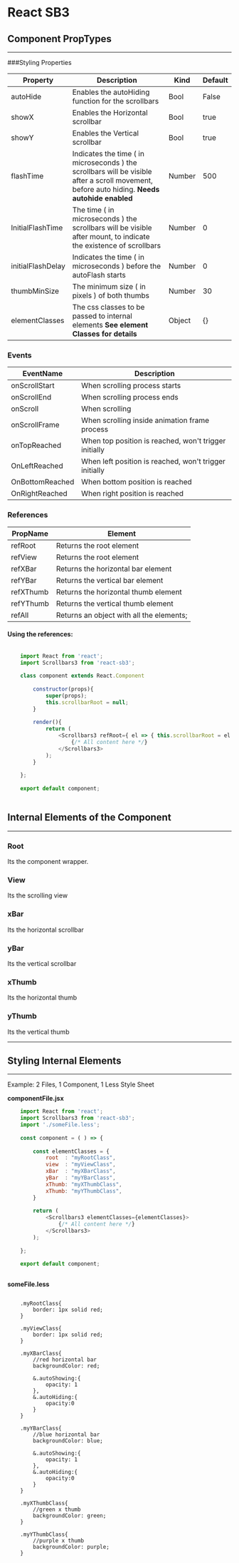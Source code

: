 # React SB3

## Component PropTypes
___

###Styling Properties

| Property | Description | Kind | Default |
| --- | --- | --- | --- |
| autoHide | Enables the autoHiding function for the scrollbars | Bool | False  |
| showX | Enables the Horizontal scrollbar | Bool | true |
| showY | Enables the Vertical scrollbar | Bool | true |
| flashTime | Indicates the time ( in microseconds ) the scrollbars will be visible after a scroll movement, before auto hiding. **Needs autohide enabled** | Number | 500 |
| InitialFlashTime | The time ( in microseconds ) the scrollbars will be visible after mount, to indicate the existence of scrollbars | Number | 0 |
| initialFlashDelay | Indicates the time ( in microseconds ) before the autoFlash starts | Number | 0 |
| thumbMinSize | The minimum size ( in pixels ) of both thumbs | Number | 30 |
| elementClasses | The css classes to be passed to internal elements **See element Classes for details** | Object | {} |

### Events

| EventName | Description |
| --- | --- |
| onScrollStart | When scrolling process starts |
| onScrollEnd | When scrolling process ends |
| onScroll | When scrolling |
| onScrollFrame | When scrolling inside animation frame process |
| onTopReached | When top position is reached, won't trigger initially |
| OnLeftReached | When left position is reached, won't trigger initially |
| OnBottomReached | When bottom position is reached |
| OnRightReached | When right position is reached |

### References

| PropName | Element |
| --- | --- |
| refRoot | Returns the root element |
| refView | Returns the root element |
| refXBar | Returns the horizontal bar element |
| refYBar | Returns the vertical bar element |
| refXThumb | Returns the horizontal thumb element |
| refYThumb | Returns the vertical thumb element |
| refAll | Returns an object with all the elements; |

#### Using the references:
```js
    
    import React from 'react';
    import Scrollbars3 from 'react-sb3';
    
    class component extends React.Component
        
        constructor(props){
            super(props);
            this.scrollbarRoot = null;
        }
        
        render(){
            return (
                <Scrollbars3 refRoot={ el => { this.scrollbarRoot = el }}>
                    {/* All content here */}
                </Scrollbars3>
            );
        }
        
    };
    
    export default component;
    
```


## Internal Elements of the Component
___

### Root
Its the component wrapper.

### View
Its the scrolling view

### xBar
Its the horizontal scrollbar

### yBar
Its the vertical scrollbar

### xThumb
Its the horizontal thumb

### yThumb
Its the vertical thumb 

___

## Styling Internal Elements
___
Example:
2 Files, 1 Component, 1 Less Style Sheet

**componentFile.jsx**

```js
    import React from 'react';
    import Scrollbars3 from 'react-sb3';
    import './someFile.less';
    
    const component = ( ) => {
        
        const elementClasses = {
            root  : "myRootClass",
            view  : "myViewClass",
            xBar  : "myXBarClass",
            yBar  : "myYBarClass",
            xThumb: "myXThumbClass",
            xThumb: "myYThumbClass",
        }
        
        return (
            <Scrollbars3 elementClasses={elementClasses}>
                {/* All content here */}
            </Scrollbars3>
        );
        
    };
    
    export default component;
    
```

**someFile.less**

```less
    
    .myRootClass{
        border: 1px solid red;
    }
    
    .myViewClass{
        border: 1px solid red;
    }
    
    .myXBarClass{
        //red horizontal bar
        backgroundColor: red;
        
        &.autoShowing:{
            opacity: 1
        },
        &.autoHiding:{
            opacity:0
        }
    }
    
    .myYBarClass{
        //blue horizontal bar
        backgroundColor: blue;
        
        &.autoShowing:{
            opacity: 1
        },
        &.autoHiding:{
            opacity:0
        }
    }
    
    .myXThumbClass{
        //green x thumb
        backgroundColor: green;
    }
    
    .myYThumbClass{
        //purple x thumb
        backgroundColor: purple;
    }
```
